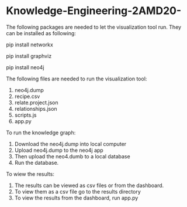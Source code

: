 # Knowledge-Engineering-2AMD20-

The following packages are needed to let the visualization tool run. They can be installed as following:

pip install networkx

pip install graphviz

pip install neo4j

The following files are needed to run the visualization tool:

1. neo4j.dump
2. recipe.csv
3. relate.project.json
4. relationships.json
5. scripts.js
6. app.py

To run the knowledge graph:

1. Download the neo4j.dump into local computer
2. Upload neo4j.dump to the neo4j app
3. Then upload the neo4.dumb to a local database
4. Run the database.

To wiew the results:
1. The results can be viewed as csv files or from the dashboard. 
2. To view them as a csv file go to the results directory
3. To view the results from the dashboard, run app.py 
